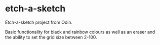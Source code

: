 # etch-a-sketch
Etch-a-sketch project from Odin.

Basic functionality for black and rainbow colours as well as an eraser and the ability to set the grid size between 2-100.